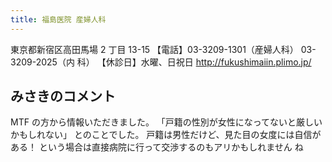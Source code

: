 ```yaml
---
title: 福島医院 産婦人科
---
```

東京都新宿区高田馬場 2 丁目 13-15
【電話】03-3209-1301（産婦人科） 03-3209-2025（内 科）
【休診日】水曜、日祝日
<http://fukushimaiin.plimo.jp/>
## みさきのコメント
MTF の方から情報いただきました。
「戸籍の性別が女性になってないと厳しいかもしれない」 とのことでした。
戸籍は男性だけど、見た目の女度には自信がある！ という場合は直接病院に行って交渉するのもアリかもしれません ね
